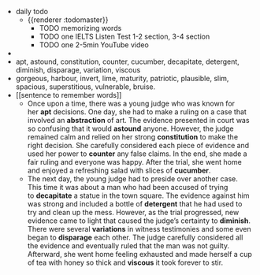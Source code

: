 - daily todo
	- {{renderer :todomaster}}
		- TODO memorizing words
		- TODO one IELTS Listen Test 1-2 section, 3-4 section
		- TODO one 2-5min YouTube video
-
- apt, astound, constitution, counter, cucumber, decapitate, detergent, diminish, disparage, variation, viscous
- gorgeous, harbour, invert, lime, maturity, patriotic, plausible, slim, spacious, superstitious, vulnerable, bruise.
- [[sentence to remember words]]
	- Once upon a time, there was a young judge who was known for her **apt** decisions. One day, she had to make a ruling on a case that involved an **abstraction** of art. The evidence presented in court was so confusing that it would **astound** anyone. However, the judge remained calm and relied on her strong **constitution** to make the right decision. She carefully considered each piece of evidence and used her power to **counter** any false claims. In the end, she made a fair ruling and everyone was happy. After the trial, she went home and enjoyed a refreshing salad with slices of **cucumber**.
	- The next day, the young judge had to preside over another case. This time it was about a man who had been accused of trying to **decapitate** a statue in the town square. The evidence against him was strong and included a bottle of **detergent** that he had used to try and clean up the mess. However, as the trial progressed, new evidence came to light that caused the judge’s certainty to **diminish**. There were several **variations** in witness testimonies and some even began to **disparage** each other. The judge carefully considered all the evidence and eventually ruled that the man was not guilty. Afterward, she went home feeling exhausted and made herself a cup of tea with honey so thick and **viscous** it took forever to stir.